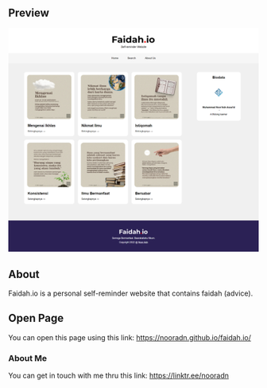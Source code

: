 ## Preview
![Faidah.io Page Preview Image](assets\preview-faidah.png)


## About
Faidah.io is a personal self-reminder website that contains faidah (advice).

## Open Page
You can open this page using this link:
https://nooradn.github.io/faidah.io/

### About Me
You can get in touch with me thru this link:
https://linktr.ee/nooradn

